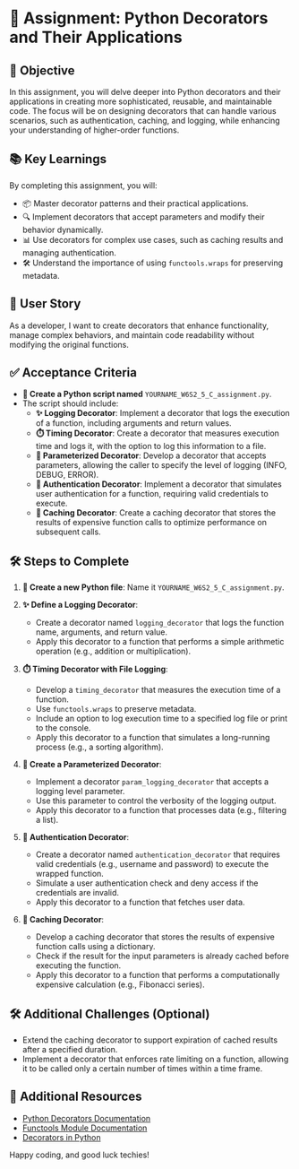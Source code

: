 # 🐍 **Assignment: Python Decorators and Their Applications**

## 🎯 **Objective**

In this assignment, you will delve deeper into Python decorators and their applications in creating more sophisticated, reusable, and maintainable code. The focus will be on designing decorators that can handle various scenarios, such as authentication, caching, and logging, while enhancing your understanding of higher-order functions.

## 📚 **Key Learnings**

By completing this assignment, you will:

- 📦 Master decorator patterns and their practical applications.
- 🔍 Implement decorators that accept parameters and modify their behavior dynamically.
- 📊 Use decorators for complex use cases, such as caching results and managing authentication.
- 🛠️ Understand the importance of using `functools.wraps` for preserving metadata.

## 👤 **User Story**

As a developer, I want to create decorators that enhance functionality, manage complex behaviors, and maintain code readability without modifying the original functions.

## ✅ **Acceptance Criteria**

- **📝 Create a Python script named** `YOURNAME_W6S2_5_C_assignment.py`.
- The script should include:
  - **✨ Logging Decorator**: Implement a decorator that logs the execution of a function, including arguments and return values.
  - **⏱️ Timing Decorator**: Create a decorator that measures execution time and logs it, with the option to log this information to a file.
  - **📑 Parameterized Decorator**: Develop a decorator that accepts parameters, allowing the caller to specify the level of logging (INFO, DEBUG, ERROR).
  - **🔐 Authentication Decorator**: Implement a decorator that simulates user authentication for a function, requiring valid credentials to execute.
  - **💾 Caching Decorator**: Create a caching decorator that stores the results of expensive function calls to optimize performance on subsequent calls.

## 🛠️ **Steps to Complete**

1. **📁 Create a new Python file**: Name it `YOURNAME_W6S2_5_C_assignment.py`.

2. **✨ Define a Logging Decorator**:
   - Create a decorator named `logging_decorator` that logs the function name, arguments, and return value.
   - Apply this decorator to a function that performs a simple arithmetic operation (e.g., addition or multiplication).

3. **⏱️ Timing Decorator with File Logging**:
   - Develop a `timing_decorator` that measures the execution time of a function.
   - Use `functools.wraps` to preserve metadata.
   - Include an option to log execution time to a specified log file or print to the console.
   - Apply this decorator to a function that simulates a long-running process (e.g., a sorting algorithm).

4. **📑 Create a Parameterized Decorator**:
   - Implement a decorator `param_logging_decorator` that accepts a logging level parameter.
   - Use this parameter to control the verbosity of the logging output.
   - Apply this decorator to a function that processes data (e.g., filtering a list).

5. **🔐 Authentication Decorator**:
   - Create a decorator named `authentication_decorator` that requires valid credentials (e.g., username and password) to execute the wrapped function.
   - Simulate a user authentication check and deny access if the credentials are invalid.
   - Apply this decorator to a function that fetches user data.

6. **💾 Caching Decorator**:
   - Develop a caching decorator that stores the results of expensive function calls using a dictionary.
   - Check if the result for the input parameters is already cached before executing the function.
   - Apply this decorator to a function that performs a computationally expensive calculation (e.g., Fibonacci series).

## 🛠️ **Additional Challenges (Optional)**

- Extend the caching decorator to support expiration of cached results after a specified duration.
- Implement a decorator that enforces rate limiting on a function, allowing it to be called only a certain number of times within a time frame.

## 📎 **Additional Resources**

- [Python Decorators Documentation](https://docs.python.org/3/glossary.html#term-decorator)
- [Functools Module Documentation](https://docs.python.org/3/library/functools.html)
- [Decorators in Python](https://realpython.com/primer-on-python-decorators/)

Happy coding, and good luck techies!